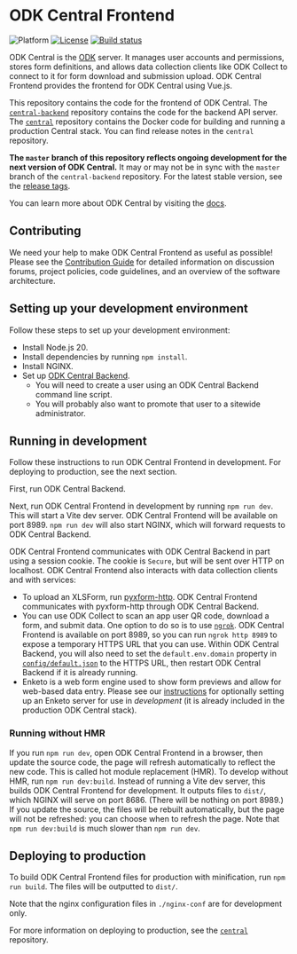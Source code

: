 <!--
Copyright 2017 ODK Central Developers
See the NOTICE file at the top-level directory of this distribution and at
https://github.com/getodk/central-frontend/blob/master/NOTICE.

This file is part of ODK Central. It is subject to the license terms in
the LICENSE file found in the top-level directory of this distribution and at
https://www.apache.org/licenses/LICENSE-2.0. No part of ODK Central,
including this file, may be copied, modified, propagated, or distributed
except according to the terms contained in the LICENSE file.
-->
# ODK Central Frontend

![Platform](https://img.shields.io/badge/platform-Vue.js-blue.svg)
[![License](https://img.shields.io/badge/license-Apache_2.0-blue.svg)](https://opensource.org/licenses/Apache-2.0)
[![Build status](https://circleci.com/gh/getodk/central-frontend.svg?style=shield)](https://circleci.com/gh/getodk/central-frontend)

ODK Central is the [ODK](https://getodk.org/) server. It manages user accounts and permissions, stores form definitions, and allows data collection clients like ODK Collect to connect to it for form download and submission upload. ODK Central Frontend provides the frontend for ODK Central using Vue.js.

This repository contains the code for the frontend of ODK Central. The [`central-backend`](https://github.com/getodk/central-backend) repository contains the code for the backend API server. The [`central`](https://github.com/getodk/central) repository contains the Docker code for building and running a production Central stack. You can find release notes in the `central` repository.

**The `master` branch of this repository reflects ongoing development for the next version of ODK Central.** It may or may not be in sync with the `master` branch of the `central-backend` repository. For the latest stable version, see the [release tags](https://github.com/getodk/central-frontend/releases).

You can learn more about ODK Central by visiting the [docs](https://docs.getodk.org/central-intro/).

## Contributing

We need your help to make ODK Central Frontend as useful as possible! Please see the [Contribution Guide](/CONTRIBUTING.md) for detailed information on discussion forums, project policies, code guidelines, and an overview of the software architecture.

## Setting up your development environment

Follow these steps to set up your development environment:

- Install Node.js 20.
- Install dependencies by running `npm install`.
- Install NGINX.
- Set up [ODK Central Backend](https://github.com/getodk/central-backend).
  - You will need to create a user using an ODK Central Backend command line script.
  - You will probably also want to promote that user to a sitewide administrator.

## Running in development

Follow these instructions to run ODK Central Frontend in development. For deploying to production, see the next section.

First, run ODK Central Backend.

Next, run ODK Central Frontend in development by running `npm run dev`. This will start a Vite dev server. ODK Central Frontend will be available on port 8989. `npm run dev` will also start NGINX, which will forward requests to ODK Central Backend.

ODK Central Frontend communicates with ODK Central Backend in part using a session cookie. The cookie is `Secure`, but will be sent over HTTP on localhost. ODK Central Frontend also interacts with data collection clients and with services:

- To upload an XLSForm, run [pyxform-http](https://github.com/getodk/pyxform-http). ODK Central Frontend communicates with pyxform-http through ODK Central Backend.
- You can use ODK Collect to scan an app user QR code, download a form, and submit data. One option to do so is to use [`ngrok`](https://ngrok.com/download). ODK Central Frontend is available on port 8989, so you can run `ngrok http 8989` to expose a temporary HTTPS URL that you can use. Within ODK Central Backend, you will also need to set the `default.env.domain` property in [`config/default.json`](https://github.com/getodk/central-backend/blob/master/config/default.json) to the HTTPS URL, then restart ODK Central Backend if it is already running.
- Enketo is a web form engine used to show form previews and allow for web-based data entry. Please see our [instructions](/docs/enketo.md) for optionally setting up an Enketo server for use in _development_ (it is already included in the production ODK Central stack).

### Running without HMR

If you run `npm run dev`, open ODK Central Frontend in a browser, then update the source code, the page will refresh automatically to reflect the new code. This is called hot module replacement (HMR). To develop without HMR, run `npm run dev:build`. Instead of running a Vite dev server, this builds ODK Central Frontend for development. It outputs files to `dist/`, which NGINX will serve on port 8686. (There will be nothing on port 8989.) If you update the source, the files will be rebuilt automatically, but the page will not be refreshed: you can choose when to refresh the page. Note that `npm run dev:build` is much slower than `npm run dev`.

## Deploying to production

To build ODK Central Frontend files for production with minification, run `npm run build`. The files will be outputted to `dist/`.

Note that the nginx configuration files in `./nginx-conf` are for development only.

For more information on deploying to production, see the [`central`](https://github.com/getodk/central) repository.
